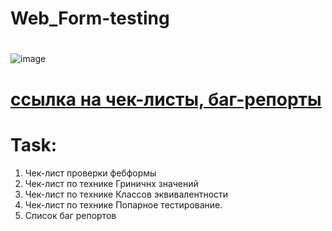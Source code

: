 # Web_Form-testing
# 
![image](https://user-images.githubusercontent.com/97470160/178009163-2f5f932c-20a1-46a1-b55c-7dec632cd785.png)
# 
# [ссылка на чек-листы, баг-репорты](https://docs.google.com/spreadsheets/d/1yTIf9x4v0A8NAEw0xiuQa-E8TCK8YLsx/edit?usp=sharing&ouid=100119924757915586285&rtpof=true&sd=true)

# Task:
 1. Чек-лист проверки фебформы
 2. Чек-лист по технике Гриничнх значений
 3. Чек-лист по технике Классов эквивалентности
 4. Чек-лист по технике Попарное тестирование.
 5. Список баг репортов
